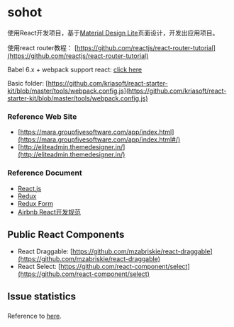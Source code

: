 # sohot

使用React开发项目，基于[Material Design Lite]()页面设计，开发出应用项目。

使用react router教程：
[https://github.com/reactjs/react-router-tutorial](https://github.com/reactjs/react-router-tutorial)

Babel 6.x + webpack support react: [click here](http://stackoverflow.com/questions/33460420/babel-loader-jsx-syntaxerror-unexpected-token)

Basic folder: [https://github.com/kriasoft/react-starter-kit/blob/master/tools/webpack.config.js](https://github.com/kriasoft/react-starter-kit/blob/master/tools/webpack.config.js)

### Reference Web Site

* [https://mara.groupfivesoftware.com/app/index.html](https://mara.groupfivesoftware.com/app/index.html#/)
* [http://eliteadmin.themedesigner.in/](http://eliteadmin.themedesigner.in/)

### Reference Document

* [React.js](http://reactjs.cn/react/index.html)
* [Redux](https://docs.reduxframework.com/)
* [Redux Form](http://redux-form.com/)
* [Airbnb React开发规范](https://github.com/airbnb/javascript/tree/master/react)

## Public React Components

* React Draggable: [https://github.com/mzabriskie/react-draggable](https://github.com/mzabriskie/react-draggable)
* React Select: [https://github.com/react-component/select](https://github.com/react-component/select)


## Issue statistics ##

###  ###
Reference to [here](https://github.com/yannickcr/eslint-plugin-react/blob/master/docs/rules/prop-types.md#as-for-exceptions).

